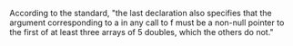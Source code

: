 According to the standard, "the last declaration also specifies that the argument corresponding to a in any call to f must be a
non-null pointer to the first of at least three arrays of 5 doubles, which the others do not."

